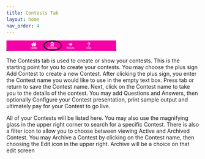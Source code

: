 ```yaml
---
title: Contests Tab
layout: home
nav_order: 4
---
```


![Contests](../assets/images/tabbar_contests.png)

The Contests tab is used to create or show your contests.  This is the starting point for you to create your contests.
You may choose the plus sign Add Contest to create a new Contest.  After clicking the plus sign, you enter the Contest name you would like
to use in the empty text box.  Press tab or return to save the Contest name.  Next, click on the Contest name to take you to the details
of the contest.  You may add Questions and Answers, then optionally Configure your Contest presentation, print sample output and ultimately
pay for your Contest to go live.

All of your Contests will be listed here.  You may also use the magnifying glass in the upper right corner to search for a specific Contest.
There is also a filter icon to allow you to choose between viewing Active and Archived Contest.  You may Archive a Contest by clicking on the 
Contest name, then choosing the Edit icon in the upper right.  Archive will be a choice on that edit screen
